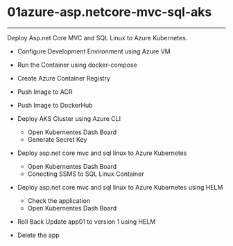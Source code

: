 # 01azure-asp.netcore-mvc-sql-aks

----------------------------------------------------------
Deploy Asp.net Core MVC and SQL Linux to Azure Kubernetes.

- Configure Development Environment using Azure VM
- Run the Container using docker-compose
- Create Azure Container Registry
- Push Image to ACR
- Push Image to DockerHub

- Deploy AKS Cluster using Azure CLI
  - Open Kubernentes Dash Board
  - Generate Secret Key 

- Deploy asp.net core mvc and sql linux to Azure Kubernetes
  - Open Kubernentes Dash Board
  - Conecting SSMS to SQL Linux Container
  
- Deploy asp.net core mvc and sql linux to Azure Kubernetes using HELM
  - Check the application
  - Open Kubernentes Dash Board

- Roll Back Update app01 to version 1 using HELM
- Delete the app 
 
 
